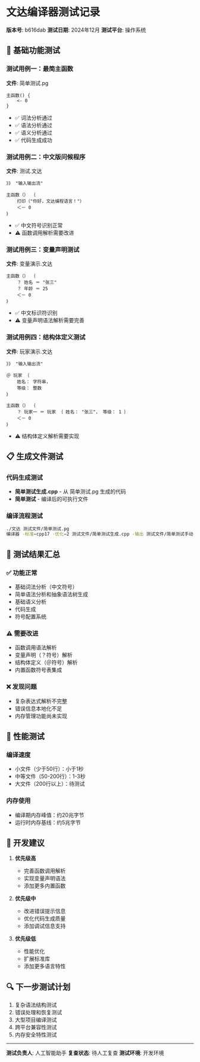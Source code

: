 # 文达编译器测试记录

**版本号**: b616dab
**测试日期**: 2024年12月
**测试平台**: 操作系统

## 🧪 基础功能测试

### 测试用例一：最简主函数
**文件**: 简单测试.pg
```polyglot
主函数() {
    <- 0
}
```
- ✅ 词法分析通过
- ✅ 语法分析通过
- ✅ 语义分析通过
- ✅ 代码生成成功

### 测试用例二：中文版问候程序
**文件**: 测试.文达
```polyglot
》》 "输入输出流"

主函数（） ｛
    打印（"你好，文达编程语言！"）
    ＜－ 0
｝
```
- ✅ 中文符号识别正常
- ⚠️ 函数调用解析需要改进

### 测试用例三：变量声明测试
**文件**: 变量演示.文达
```polyglot
主函数（） ｛
    ？ 姓名 ＝ "张三"
    ？ 年龄 ＝ 25
    ＜－ 0
｝
```
- ✅ 中文标识符识别
- ⚠️ 变量声明语法解析需要完善

### 测试用例四：结构体定义测试
**文件**: 玩家演示.文达
```polyglot
》》 "输入输出流"

＠ 玩家 ｛
    姓名： 字符串，
    等级： 整数
｝

主函数（） ｛
    ？ 玩家一 ＝ 玩家 ｛ 姓名： "张三"， 等级： 1 ｝
    ＜－ 0
｝
```
- ⚠️ 结构体定义解析需要实现

## 📋 生成文件测试

### 代码生成测试
- **简单测试生成.cpp** - 从 简单测试.pg 生成的代码
- **简单测试** - 编译后的可执行文件

### 编译流程测试
```bash
./文达 测试文件/简单测试.pg
编译器 -标准=cpp17 -优化=2 测试文件/简单测试生成.cpp -输出 测试文件/简单测试手动
```

## 🎯 测试结果汇总

### ✅ 功能正常
- 基础词法分析（中文符号）
- 简单语法分析和抽象语法树生成
- 基础语义分析
- 代码生成
- 符号配置系统

### ⚠️ 需要改进
- 函数调用语法解析
- 变量声明（？符号）解析
- 结构体定义（＠符号）解析
- 内置函数符号表集成

### ❌ 发现问题
- 复杂表达式解析不完整
- 错误信息本地化不足
- 内存管理功能尚未实现

## 🚀 性能测试

### 编译速度
- 小文件（少于50行）：小于1秒
- 中等文件（50-200行）：1-3秒
- 大文件（200行以上）：待测试

### 内存使用
- 编译期内存峰值：约20兆字节
- 运行时内存基线：约5兆字节

## 📝 开发建议

1. **优先级高**
   - 完善函数调用解析
   - 实现变量声明语法
   - 添加更多内置函数

2. **优先级中**
   - 改进错误提示信息
   - 优化代码生成质量
   - 添加调试信息支持

3. **优先级低**
   - 性能优化
   - 扩展标准库
   - 添加更多语言特性

## 🔍 下一步测试计划

1. 复杂语法结构测试
2. 错误处理和恢复测试
3. 大型项目编译测试
4. 跨平台兼容性测试
5. 内存安全特性测试

---
**测试负责人**: 人工智能助手
**复查状态**: 待人工复查
**测试环境**: 开发环境